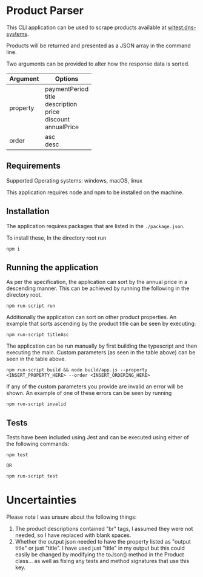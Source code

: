 # Product Parser

This CLI application can be used to scrape products available at [wltest.dns-systems](https://wltest.dns-systems.net/). 

Products will be returned and presented as a JSON array in the command line. 

Two arguments can be provided to alter how the response data is sorted. 


| Argument | Options |
| ----------- | ----------- |
| property |     paymentPeriod<br/>title<br/>description<br/>price<br/>discount<br/>annualPrice
| order | asc<br/>desc |


## Requirements
Supported Operating systems: windows, macOS, linux 

This application requires node and npm to be installed on the machine. 

## Installation

The application requires packages that are listed in the 
```./package.json```. 

To install these, In the directory root run 
```
npm i
```

## Running the application 

As per the specification, the application can sort by the annual price in a descending manner. This can be achieved by running the following in the directory root.

```
npm run-script run
```

Additionally the application can sort on other product properties. An example that sorts ascending by the product title can be seen by executing:

```
npm run-script titleAsc
```

The application can be run manually by first building the typescript and then executing the main. Custom parameters (as seen in the table above) can be seen in the table above. 
```
npm run-script build && node build/app.js --property <INSERT_PROPERTY_HERE> --order <INSERT_ORDERING_HERE>
```

If any of the custom parameters you provide are invalid an error will be shown. 
An example of one of these errors can be seen by running 
```
npm run-script invalid
```


## Tests
Tests have been included using Jest and can be executed using either of the following commands:  

```
npm test 

OR

npm run-script test
```

# Uncertainties 
Please note I was unsure about the following things: 

1) The product descriptions contained "br" tags, I assumed they were not needed, so I have replaced with blank spaces. 
2) Whether the output json needed to have the property listed as "output title" or just "title". I have used just "title" in my output but this could easily be changed
	by modifying the toJson() method in the Product class... as well as fixing any tests and method signatures that use this key. 